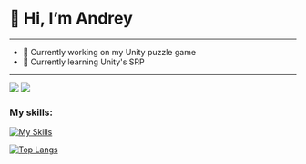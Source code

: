 # 👋 Hi, I’m **Andrey**

___

- 🔨 Currently working on my Unity puzzle game
- 🌱 Currently learning Unity's SRP

___

![](https://komarev.com/ghpvc/?username=calmlygrass)
![](https://www.codewars.com/users/JustAnCore/badges/small)

### My skills:
[![My Skills](https://skillicons.dev/icons?i=cpp,cs,visualstudio,vscode,unity,git,python,html,css,js,arduino)](https://skillicons.dev)

[![Top Langs](https://github-readme-stats.vercel.app/api/top-langs/?username=calmlygrass&layout=compact&hide=purebasic)](https://github.com/anuraghazra/github-readme-stats)
